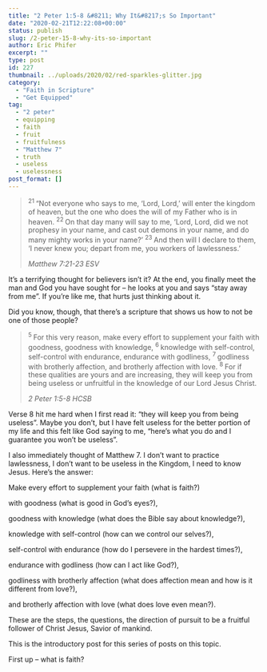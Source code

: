```yaml
---
title: "2 Peter 1:5-8 &#8211; Why It&#8217;s So Important"
date: "2020-02-21T12:22:08+00:00"
status: publish
slug: /2-peter-15-8-why-its-so-important
author: Eric Phifer
excerpt: ""
type: post
id: 227
thumbnail: ../uploads/2020/02/red-sparkles-glitter.jpg
category:
  - "Faith in Scripture"
  - "Get Equipped"
tag:
  - "2 peter"
  - equipping
  - faith
  - fruit
  - fruitfulness
  - "Matthew 7"
  - truth
  - useless
  - uselessness
post_format: []
---
```


> <sup>21 </sup>“Not everyone who says to me, ‘Lord, Lord,’ will enter the kingdom of heaven, but the one who does the will of my Father who is in heaven. <sup>22 </sup>On that day many will say to me, ‘Lord, Lord, did we not prophesy in your name, and cast out demons in your name, and do many mighty works in your name?’ <sup>23 </sup>And then will I declare to them, ‘I never knew you; depart from me, you workers of lawlessness.’
>
> <cite>Matthew 7:21-23 ESV</cite>

It’s a terrifying thought for believers isn’t it? At the end, you finally meet the man and God you have sought for – he looks at you and says “stay away from me”. If you’re like me, that hurts just thinking about it.

Did you know, though, that there’s a scripture that shows us how to not be one of those people?

> <sup>5 </sup>For this very reason, make every effort to supplement your faith with goodness, goodness with knowledge, <sup>6 </sup>knowledge with self-control, self-control with endurance, endurance with godliness, <sup>7 </sup>godliness with brotherly affection, and brotherly affection with love. <sup>8 </sup>For if these qualities are yours and are increasing, they will keep you from being useless or unfruitful in the knowledge of our Lord Jesus Christ.
>
> <cite>2 Peter 1:5-8 HCSB</cite>

Verse 8 hit me hard when I first read it: “they will keep you from being useless”. Maybe you don’t, but I have felt useless for the better portion of my life and this felt like God saying to me, “here’s what you do and I guarantee you won’t be useless”.

I also immediately thought of Matthew 7. I don’t want to practice lawlessness, I don’t want to be useless in the Kingdom, I need to know Jesus. Here’s the answer:

Make every effort to supplement your faith (what is faith?)

with goodness (what is good in God’s eyes?),

goodness with knowledge (what does the Bible say about knowledge?),

knowledge with self-control (how can we control our selves?),

self-control with endurance (how do I persevere in the hardest times?),

endurance with godliness (how can I act like God?),

godliness with brotherly affection (what does affection mean and how is it different from love?),

and brotherly affection with love (what does love even mean?).

These are the steps, the questions, the direction of pursuit to be a fruitful follower of Christ Jesus, Savior of mankind.

This is the introductory post for this series of posts on this topic.

First up – what is faith?
